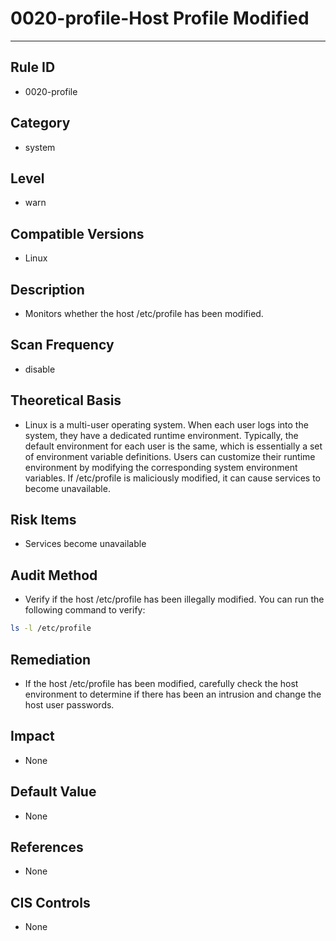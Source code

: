 # 0020-profile-Host Profile Modified
---

## Rule ID

- 0020-profile


## Category

- system


## Level

- warn


## Compatible Versions

- Linux




## Description


- Monitors whether the host /etc/profile has been modified.



## Scan Frequency
- disable

## Theoretical Basis


- Linux is a multi-user operating system. When each user logs into the system, they have a dedicated runtime environment. Typically, the default environment for each user is the same, which is essentially a set of environment variable definitions. Users can customize their runtime environment by modifying the corresponding system environment variables. If /etc/profile is maliciously modified, it can cause services to become unavailable.



## Risk Items


- Services become unavailable



## Audit Method
- Verify if the host /etc/profile has been illegally modified. You can run the following command to verify:

```bash
ls -l /etc/profile
```



## Remediation
- If the host /etc/profile has been modified, carefully check the host environment to determine if there has been an intrusion and change the host user passwords.



## Impact


- None




## Default Value


- None




## References


- None



## CIS Controls


- None
